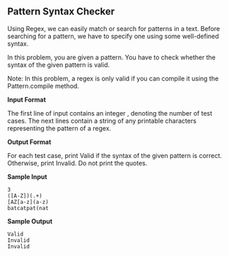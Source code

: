 ## Pattern Syntax Checker

Using Regex, we can easily match or search for patterns in a text. Before searching for a pattern, we have to specify one using some well-defined syntax.

In this problem, you are given a pattern. You have to check whether the syntax of the given pattern is valid.

Note: In this problem, a regex is only valid if you can compile it using the Pattern.compile method.

**Input Format**

The first line of input contains an integer , denoting the number of test cases. The next  lines contain a string of any printable characters representing the pattern of a regex.

**Output Format**

For each test case, print Valid if the syntax of the given pattern is correct. Otherwise, print Invalid. Do not print the quotes.

**Sample Input**
````
3
([A-Z])(.+)
[AZ[a-z](a-z)
batcatpat(nat
````
**Sample Output**

````
Valid
Invalid
Invalid
````
